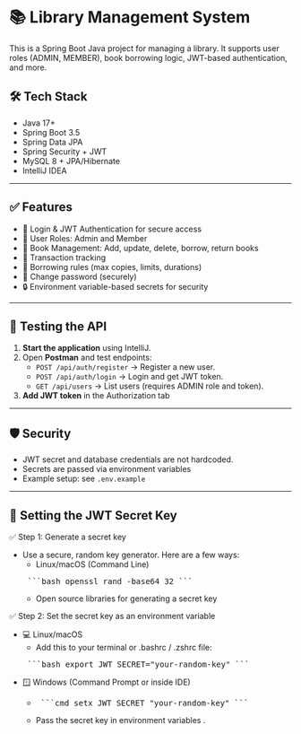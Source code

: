 # 📚 Library Management System

This is a Spring Boot Java project for managing a library. It supports user roles (ADMIN, MEMBER), book borrowing logic, JWT-based authentication, and more.

## 🛠️ Tech Stack

- Java 17+
- Spring Boot 3.5
- Spring Data JPA
- Spring Security + JWT
- MySQL 8 + JPA/Hibernate
- IntelliJ IDEA

****

## ✅ Features

- 🔐 Login & JWT Authentication for secure access
- 👥 User Roles: Admin and Member
- 📘 Book Management: Add, update, delete, borrow, return books
- 📄 Transaction tracking
- 📅 Borrowing rules (max copies, limits, durations)
- 🔑 Change password (securely)
- 🔒 Environment variable-based secrets for security


****

## 🧪 Testing the API
1. **Start the application** using IntelliJ.
2. Open **Postman** and test endpoints:
    - `POST /api/auth/register` → Register a new user.
    - `POST /api/auth/login` → Login and get JWT token.
    - `GET /api/users` → List users (requires ADMIN role and token).
3. **Add JWT token** in the Authorization tab

****

## 🛡️ Security
- JWT secret and database credentials are not hardcoded.
- Secrets are passed via environment variables
- Example setup: see `.env.example`

****

## 🔐 Setting the JWT Secret Key
  ✅ Step 1: Generate a secret key
  - Use a secure, random key generator. Here are a few ways:
    - Linux/macOS (Command Line) 
    <pre> ```bash openssl rand -base64 32 ``` </pre>
    - Open source libraries for generating a secret key

  ✅ Step 2: Set the secret key as an environment variable
  - 💻 Linux/macOS
    - Add this to your terminal or .bashrc / .zshrc file:
    <pre> ```bash export JWT_SECRET="your-random-key" ``` </pre>
 - 🪟 Windows (Command Prompt or inside IDE)
   - <pre> ```cmd setx JWT_SECRET "your-random-key" ``` </pre>
   - Pass the secret key in environment variables .

  